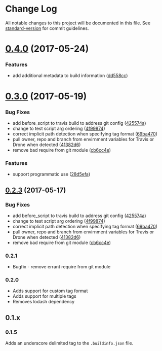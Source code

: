 # Change Log

All notable changes to this project will be documented in this file. See [standard-version](https://github.com/conventional-changelog/standard-version) for commit guidelines.

<a name="0.4.0"></a>
# [0.4.0](https://github.com/arobson/buildgoggles/compare/v0.3.0...v0.4.0) (2017-05-24)


### Features

* add additional metadata to build information ([dd558cc](https://github.com/arobson/buildgoggles/commit/dd558cc))



<a name="0.3.0"></a>
# [0.3.0](https://github.com/arobson/buildgoggles/compare/v0.2.0...v0.3.0) (2017-05-19)


### Bug Fixes

* add before_script to travis build to address git config ([425574a](https://github.com/arobson/buildgoggles/commit/425574a))
* change to test script arg ordering ([4f99874](https://github.com/arobson/buildgoggles/commit/4f99874))
* correct implicit path detection when specifying tag format ([69ba470](https://github.com/arobson/buildgoggles/commit/69ba470))
* pull owner, repo and branch from envirnment variables for Travis or Drone when detected ([41382d6](https://github.com/arobson/buildgoggles/commit/41382d6))
* remove bad require from git module ([cb6cc4e](https://github.com/arobson/buildgoggles/commit/cb6cc4e))


### Features

* support programmatic use ([28d5efa](https://github.com/arobson/buildgoggles/commit/28d5efa))



<a name="0.2.3"></a>
## [0.2.3](https://github.com/arobson/buildgoggles/compare/v0.2.0...v0.2.3) (2017-05-17)


### Bug Fixes

* add before_script to travis build to address git config ([425574a](https://github.com/arobson/buildgoggles/commit/425574a))
* change to test script arg ordering ([4f99874](https://github.com/arobson/buildgoggles/commit/4f99874))
* correct implicit path detection when specifying tag format ([69ba470](https://github.com/arobson/buildgoggles/commit/69ba470))
* pull owner, repo and branch from envirnment variables for Travis or Drone when detected ([41382d6](https://github.com/arobson/buildgoggles/commit/41382d6))
* remove bad require from git module ([cb6cc4e](https://github.com/arobson/buildgoggles/commit/cb6cc4e))

### 0.2.1

* Bugfix - remove errant require from git module 

### 0.2.0

* Adds support for custom tag format
* Adds support for multiple tags
* Removes lodash dependency

## 0.1.x

### 0.1.5
Adds an underscore delimited tag to the `.buildinfo.json` file.

